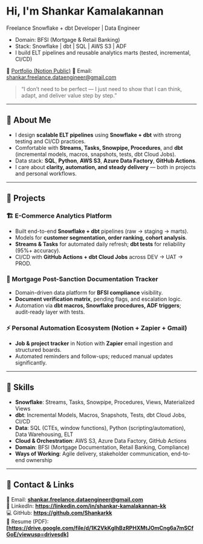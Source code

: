 # Hi, I'm Shankar Kamalakannan
Freelance Snowflake + dbt Developer | Data Engineer

- Domain: BFSI (Mortgage & Retail Banking)
- Stack: Snowflake | dbt | SQL | AWS S3 | ADF
- I build ELT pipelines and reusable analytics marts (tested, incremental, CI/CD)

📂 [Portfolio (Notion Public)](tinyurl.com/Shankar-K-Portfolio)
📧 Email: shankar.freelance.dataengineer@gmail.com

> “I don’t need to be perfect — I just need to show that I can think, adapt, and deliver value step by step.”  

---

## 🔹 About Me  
- I design **scalable ELT pipelines** using **Snowflake + dbt** with strong testing and CI/CD practices.  
- Comfortable with **Streams, Tasks, Snowpipe, Procedures**, and **dbt** (incremental models, macros, snapshots, tests, dbt Cloud Jobs).  
- Data stack: **SQL**, **Python**, **AWS S3**, **Azure Data Factory**, **GitHub Actions**.  
- I care about **clarity, automation, and steady delivery** — both in projects and personal workflows.  

---

## 🔹 Projects  

### 🏗 E-Commerce Analytics Platform  
- Built end-to-end **Snowflake + dbt** pipelines (raw → staging → marts).  
- Models for **customer segmentation, order ranking, cohort analysis**.  
- **Streams & Tasks** for automated daily refresh; **dbt tests** for reliability (95%+ accuracy).  
- CI/CD with **GitHub Actions + dbt Cloud Jobs** across DEV → UAT → PROD.  

### 🏦 Mortgage Post-Sanction Documentation Tracker  
- Domain-driven data platform for **BFSI compliance** visibility.  
- **Document verification matrix**, pending flags, and escalation logic.  
- Automation via **dbt macros, Snowflake procedures, ADF triggers**; audit-ready layer with tests.  

### ⚡ Personal Automation Ecosystem (Notion + Zapier + Gmail)  
- **Job & project tracker** in Notion with **Zapier** email ingestion and structured boards.  
- Automated reminders and follow-ups; reduced manual updates significantly.  

---

## 🔹 Skills  
- **Snowflake**: Streams, Tasks, Snowpipe, Procedures, Views, Materialized Views  
- **dbt**: Incremental Models, Macros, Snapshots, Tests, dbt Cloud Jobs, CI/CD  
- **Data**: SQL (CTEs, window functions), Python (scripting/automation), Data Warehousing, ELT  
- **Cloud & Orchestration**: AWS S3, Azure Data Factory, GitHub Actions  
- **Domain**: BFSI (Mortgage Documentation, Retail Banking, Compliance)  
- **Ways of Working**: Agile delivery, stakeholder communication, end-to-end ownership  

---

## 🔹 Contact & Links  
📧 Email: **shankar.freelance.dataengineer@gmail.com**  
🔗 LinkedIn: **https://linkedin.com/in/shankar-kamalakannan-kk**  
💻 GitHub: **https://github.com/Shankarkk**  
📄 Resume (PDF): **[https://drive.google.com/file/d/1K2VkKgIhBzRPHXMtJOmCng6a7mSCfGoE/viewusp=drivesdk]**

